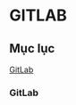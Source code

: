 # GITLAB
## Mục lục
[GitLab](###GitLab)

























































### GitLab
